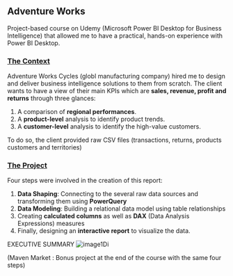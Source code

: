 ## Adventure Works

Project-based course on Udemy (Microsoft Power BI Desktop for Business Intelligence) that allowed me to have a practical, hands-on experience with Power BI Desktop. 
### <ins>The Context</ins>

Adventure Works Cycles (globl manufacturing company) hired me to design and deliver business intelligence solutions to them from scratch. The client wants to have a view of
their main KPIs which are **sales, revenue, profit and returns** through three glances: 
1. A comparison of **regional performances**.
2. A **product-level** analysis to identify product trends.
3. A **customer-level** analysis to identify the high-value customers.

To do so, the client provided raw CSV files (transactions, returns, products customers and territories)

### <ins>The Project</ins>
Four steps were involved in the creation of this report: 
1. **Data Shaping**: Connecting to the several raw data sources and transforming them using **PowerQuery**
2. **Data Modeling**: Building a relational data model using table relationships
3. Creating **calculated columns** as well as **DAX** (Data Analysis Expressions) measures
4. Finally, designing an **interactive report** to visualize the data.

EXECUTIVE SUMMARY
![image1Di](https://user-images.githubusercontent.com/128378578/229768387-2ae29cb9-d09d-4540-90b3-bc0058b0a575.png)

(Maven Market : Bonus project at the end of the course with the same four steps)


